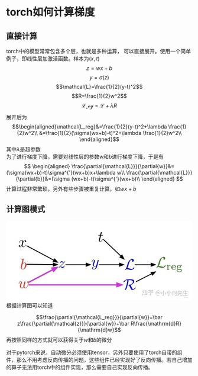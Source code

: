 # torch如何计算梯度
## 直接计算
torch中的模型常常包含多个层，也就是多种运算，
可以直接展开。使用一个简单例子，即线性层加激活函数。样本为$(x,t)$
$$ z=wx+b$$
$$y=\sigma(z)$$
$$\mathcal{L}=\frac{1}{2}(y-t)^2$$
$$R=\frac{1}{2}w^2$$
$$\mathcal{L_reg}=\mathcal{L}+\lambda R$$
展开后为
$$\begin{aligned}\mathcal{L_reg}&=\frac{1}{2}(y-t)^2+\lambda \frac{1}{2}w^2\\
&=\frac{1}{2}(\sigma(wx+b)-t)^2+\lambda \frac{1}{2}w^2\\
\end{aligned}$$
其中$\lambda$是超参数  
为了进行梯度下降，需要对线性层的参数$w$和$b$进行梯度下降，于是有
$$
\begin{aligned}
\frac{\partial{\mathcal{L}}}{\partial{w}}&=(\sigma(wx+b)-t)\sigma^{'}(wx+b)x+\lambda w\\
\frac{\partial{\mathcal{L}}}{\partial{b}}&=(\sigma (wx+b)-t)\sigma^{'}(wx+b)\\
\end{aligned}
$$
计算过程非常繁琐，另外有些步骤被重复计算，如$wx+b$

## 计算图模式

![compute_graph](./compute_graph.png) 
根据计算图可以知道

$$\frac{\partial{\mathcal{L_reg}}}{\partial{w}}=\bar z\frac{\partial{\mathcal{z}}}{\partial{w}}+\bar R\frac{\mathrm{d}R}{\mathrm{d}w}$$
再按照同样的方式就可以获得关于$w$和$b$的微分

对于pytorch来说，自动微分必须使用tensor，另外只要使用了torch自带的组件，那么不用考虑反向传播的问题，这些组件已经实现好了反向传播。若自己增加的算子无法用torch中的组件实现，那么需要自己实现反向传播。
